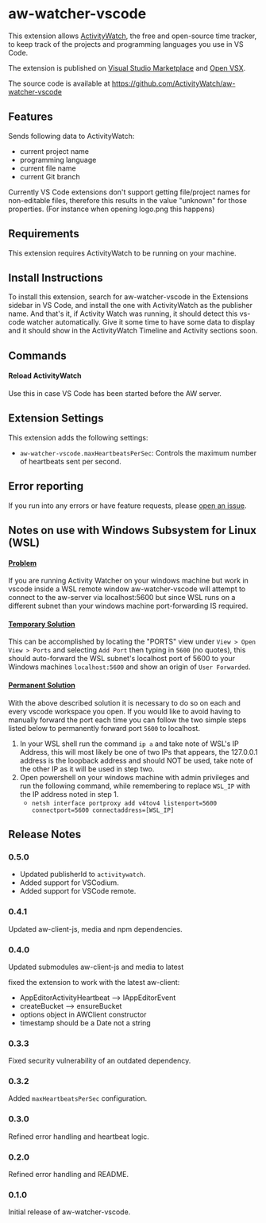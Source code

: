 # aw-watcher-vscode

This extension allows [ActivityWatch](https://activitywatch.net), the free and open-source time tracker, to keep track of the projects and programming languages you use in VS Code.

The extension is published on [Visual Studio Marketplace](https://marketplace.visualstudio.com/items?itemName=activitywatch.aw-watcher-vscode) and [Open VSX](https://open-vsx.org/extension/ActivityWatch/aw-watcher-vscode).

The source code is available at https://github.com/ActivityWatch/aw-watcher-vscode

## Features

Sends following data to ActivityWatch:
- current project name
- programming language
- current file name
- current Git branch

Currently VS Code extensions don't support getting file/project names for non-editable files, therefore this results in the value "unknown" for those properties. (For instance when opening logo.png this happens)

## Requirements

This extension requires ActivityWatch to be running on your machine.

## Install Instructions

To install this extension, search for aw-watcher-vscode in the Extensions sidebar in VS Code, and install the one with ActivityWatch as the publisher name. And that's it, if Activity Watch was running, it should detect this vs-code watcher automatically. Give it some time to have some data to display and it should show in the ActivityWatch Timeline and Activity sections soon.

## Commands

#### Reload ActivityWatch

Use this in case VS Code has been started before the AW server.

## Extension Settings

This extension adds the following settings:

- `aw-watcher-vscode.maxHeartbeatsPerSec`: Controls the maximum number of heartbeats sent per second.
<!--
TODO:
* `aw-watcher-vscode.enable`: enable/disable this extension
-->

## Error reporting

If you run into any errors or have feature requests, please [open an issue](https://github.com/ActivityWatch/aw-watcher-vscode).

<!--
## Known Issues

Calling out known issues can help limit users opening duplicate issues against your extension.
-->

## Notes on use with Windows Subsystem for Linux (WSL)

#### <u>Problem</u>
If you are running Activity Watcher on your windows machine but work in vscode inside a WSL remote window aw-watcher-vscode will attempt to connect to the aw-server via localhost:5600 but since WSL runs on a different subnet than your windows machine port-forwarding IS required.

#### <u>Temporary Solution</u>
This can be accomplished by locating the "PORTS" view under `View > Open View > Ports` and selecting `Add Port` then typing in `5600` (no quotes), this should auto-forward the WSL subnet's localhost port of 5600 to your Windows machines `localhost:5600` and show an origin of `User Forwarded`.

#### <u>Permanent Solution</u>
With the above described solution it is necessary to do so on each and every vscode workspace you open. If you would like to avoid having to manually forward the port each time you can follow the two simple steps listed below to permanently forward port `5600` to localhost.

1. In your WSL shell run the command `ip a` and take note of WSL's IP Address, this will most likely be one of two IPs that appears, the 127.0.0.1 address is the loopback address and should NOT be used, take note of the other IP as it will be used in step two.
2. Open powershell on your windows machine with admin privileges and run the following command, while remembering to replace `WSL_IP` with the IP address noted in step 1.
    - `netsh interface portproxy add v4tov4 listenport=5600 connectport=5600 connectaddress=[WSL_IP]`

## Release Notes

### 0.5.0

 - Updated publisherId to `activitywatch`.
 - Added support for VSCodium.
 - Added support for VSCode remote.

### 0.4.1

Updated aw-client-js, media and npm dependencies.

### 0.4.0

Updated submodules aw-client-js and media to latest

fixed the extension to work with the latest aw-client:
- AppEditorActivityHeartbeat --> IAppEditorEvent
- createBucket --> ensureBucket
- options object in AWClient constructor
- timestamp should be a Date not a string

### 0.3.3

Fixed security vulnerability of an outdated dependency.

### 0.3.2

Added `maxHeartbeatsPerSec` configuration.

### 0.3.0

Refined error handling and heartbeat logic.

### 0.2.0

Refined error handling and README.

### 0.1.0

Initial release of aw-watcher-vscode.

